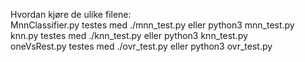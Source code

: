 Hvordan kjøre de ulike filene:\
MnnClassifier.py testes med ./mnn_test.py eller python3 mnn_test.py\
knn.py testes med ./knn_test.py eller python3 knn_test.py\
oneVsRest.py testes med ./ovr_test.py eller python3 ovr_test.py
